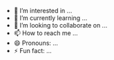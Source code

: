 
- 👀 I’m interested in ...
- 🌱 I’m currently learning ...
- 💞️ I’m looking to collaborate on ...
- 📫 How to reach me ...
- 😄 Pronouns: ...
- ⚡ Fun fact: ...

<!---
St4ircase2success/St4ircase2success is a ✨ special ✨ repository because its `README.md` (this file) appears on your GitHub profile.
You can click the Preview link to take a look at your changes.
--->
